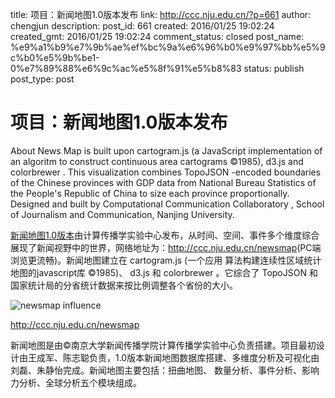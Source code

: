 title: 项目：新闻地图1.0版本发布
link: http://ccc.nju.edu.cn/?p=661
author: chengjun
description: 
post_id: 661
created: 2016/01/25 19:02:24
created_gmt: 2016/01/25 19:02:24
comment_status: closed
post_name: %e9%a1%b9%e7%9b%ae%ef%bc%9a%e6%96%b0%e9%97%bb%e5%9c%b0%e5%9b%be1-0%e7%89%88%e6%9c%ac%e5%8f%91%e5%b8%83
status: publish
post_type: post

# 项目：新闻地图1.0版本发布

About News Map is built upon cartogram.js (a JavaScript implementation of an algoritm to construct continuous area cartograms ©1985), d3.js and colorbrewer . This visualization combines TopoJSON -encoded boundaries of the Chinese provinces with GDP data from National Bureau Statistics of the People's Republic of China to size each province proportionally. Designed and built by Computational Communication Collaboratory , School of Journalism and Communication, Nanjing University.

[新闻地图1.0版本](/newsmap/)由计算传播学实验中心发布，从时间、空间、事件多个维度综合展现了新闻视野中的世界，网络地址为：<http://ccc.nju.edu.cn/newsmap>(PC端浏览更流畅)。新闻地图建立在 cartogram.js (一个应用 算法构建连续性区域统计地图的javascript库 ©1985)、 d3.js 和 colorbrewer 。它综合了 TopoJSON 和国家统计局的分省统计数据来按比例调整各个省份的大小。

![newsmap influence](/wp-content/uploads/2016/01/newsmap-influence.png)

<http://ccc.nju.edu.cn/newsmap>

新闻地图是由©南京大学新闻传播学院计算传播学实验中心负责搭建。项目最初设计由王成军、陈志聪负责，1.0版本新闻地图数据库搭建、多维度分析及可视化由刘磊、朱静怡完成。新闻地图主要包括：扭曲地图、 数量分析、事件分析、影响力分析、全球分析五个模块组成。